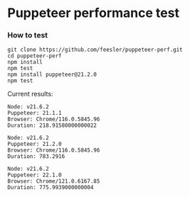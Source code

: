 # Puppeteer performance test

### How to test
```
git clone https://github.com/feesler/puppeteer-perf.git
cd puppeteer-perf
npm install
npm test
npm install puppeteer@21.2.0
npm test
```

Current results:
```
Node: v21.6.2
Puppeteer: 21.1.1
Browser: Chrome/116.0.5845.96
Duration: 218.91580000000022

Node: v21.6.2
Puppeteer: 21.2.0
Browser: Chrome/116.0.5845.96
Duration: 783.2916

Node: v21.6.2
Puppeteer: 22.1.0
Browser: Chrome/121.0.6167.85
Duration: 775.9939000000004
```

